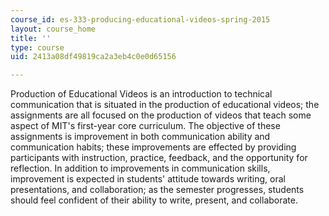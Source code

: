 ```yaml
---
course_id: es-333-producing-educational-videos-spring-2015
layout: course_home
title: ''
type: course
uid: 2413a08df49819ca2a3eb4c0e0d65156

---
```

Production of Educational Videos is an introduction to technical communication that is situated in the production of educational videos; the assignments are all focused on the production of videos that teach some aspect of MIT's first-year core curriculum. The objective of these assignments is improvement in both communication ability and communication habits; these improvements are effected by providing participants with instruction, practice, feedback, and the opportunity for reflection. In addition to improvements in communication skills, improvement is expected in students' attitude towards writing, oral presentations, and collaboration; as the semester progresses, students should feel confident of their ability to write, present, and collaborate.
